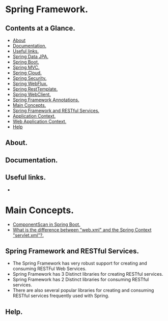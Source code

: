 # Spring Framework.





## Contents at a Glance.
* [About](#about)
* [Documentation.](#documentation)
* [Useful links.](#useful-links)
* [Spring Data JPA.](https://github.com/descriptions-of-it-technologies/spring-data-jpa)
* [Spring Boot.](https://github.com/descriptions-of-it-technologies/spring-boot)
* [Spring MVC.](https://github.com/descriptions-of-it-technologies/spring-mvc)
* [Spring Cloud.](https://github.com/descriptions-of-it-technologies/spring-cloud)
* [Spring Security.](https://github.com/descriptions-of-it-technologies/spring-security)
* [Spring WebFlux.](https://github.com/descriptions-of-it-technologies/spring-webflux)
* [Spring RestTemplate.](https://github.com/descriptions-of-it-technologies/spring-resttemplate)
* [Spring WebClient.](https://github.com/descriptions-of-it-technologies/spring-webclient)
* [Spring Framework Annotations.](spring-framework-annotations.md)
* [Main Concepts.](#main-concepts)
* [Spring Framework and RESTful Services.](#spring-framework-and-restful-services)
* [Application Context.](#application-context)
* [Web Application Context.](#web-application-context)
* [Help](#help)





## About.





## Documentation.





## Useful links.
* []()





# Main Concepts.
* [ComponentScan in Spring Boot.]()
* [What is the difference between "web.xml" and the Spring Context "servlet.xml"?.]()





## Spring Framework and RESTful Services.
* The Spring Framework has very robust support for creating and consuming RESTFul Web Services.
* Spring Framework has 3 Distinct libraries for creating RESTful services.
* Spring Framework has 2 Distinct libraries for consuming RESTful services.
* There are also several popular libraries for creating and consuming RESTful services frequently used with Spring.





## Help.
